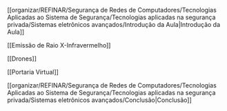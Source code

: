 [[organizar/REFINAR/Segurança de Redes de Computadores/Tecnologias Aplicadas ao Sistema de Segurança/Tecnologias aplicadas na segurança privada/Sistemas eletrônicos avançados/Introdução da Aula|Introdução da Aula]]

[[Emissão de Raio X-Infravermelho]]

[[Drones]]

[[Portaria Virtual]]

[[organizar/REFINAR/Segurança de Redes de Computadores/Tecnologias Aplicadas ao Sistema de Segurança/Tecnologias aplicadas na segurança privada/Sistemas eletrônicos avançados/Conclusão|Conclusão]]